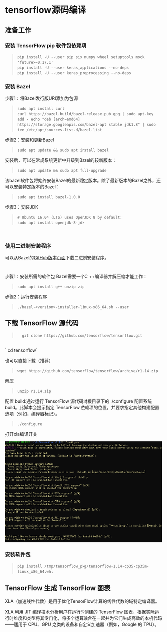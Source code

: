 # tensorflow源码编译

## 准备工作

### 安装 TensorFlow pip 软件包依赖项

>`pip install -U --user pip six numpy wheel setuptools mock 'future>=0.17.1'`</br>
    `pip install -U --user keras_applications --no-deps`</br>
    `pip install -U --user keras_preprocessing --no-deps`

### 安装 Bazel

步骤1：将Bazel发行版URI添加为包源

>`sudo apt install curl`</br>
`curl https://bazel.build/bazel-release.pub.gpg | sudo apt-key add -
echo "deb [arch=amd64] https://storage.googleapis.com/bazel-apt stable jdk1.8" | sudo tee /etc/apt/sources.list.d/bazel.list`

步骤2：安装和更新Bazel

>`sudo apt update && sudo apt install bazel`

安装后，可以在常规系统更新中升级到Bazel的较新版本：

>`sudo apt update && sudo apt full-upgrade`

该bazel软件包将始终安装Bazel的最新稳定版本。除了最新版本的Bazel之外，还可以安装特定版本的Bazel：

>`sudo apt install bazel-1.0.0`

步骤3：安装JDK

>`# Ubuntu 16.04 (LTS) uses OpenJDK 8 by default:`</br>
`sudo apt install openjdk-8-jdk`
</br>

### 使用二进制安装程序

可以从Bazel的[GitHub版本页面](https://github.com/bazelbuild/bazel/releases)下载二进制安装程序。
#
步骤1：安装所需的软件包
Bazel需要一个C ++编译器并解压缩才能工作：

>`sudo apt install g++ unzip zip`

步骤2：运行安装程序

>`./bazel-<version>-installer-linux-x86_64.sh --user`

## 下载 TensorFlow 源代码

>`  git clone https://github.com/tensorflow/tensorflow.git`
</br>
` cd tensorflow`


也可以直接下载（推荐）

>`wget https://github.com/tensorflow/tensorflow/archive/r1.14.zip`

解压

>`unzip r1.14.zip`

配置 build:通过运行 TensorFlow 源代码树根目录下的 ./configure 配置系统 build。此脚本会提示指定 TensorFlow 依赖项的位置，并要求指定其他构建配置选项（例如，编译器标记）。

>`./configure`

打开xla编译开关

![xla](https://github.com/erguixieshen/XLA/raw/master/week2/picture/1.png)



### 安装软件包

>`pip install /tmp/tensorflow_pkg/tensorflow-1.14-cp35-cp35m-linux_x86_64.whl`

## TensorFlow 生成 TensorFlow 图表

XLA（加速线性代数）是用于优化TensorFlow计算的线性代数的域特定编译器。

XLA 利用 JIT 编译技术分析用户在运行时创建的 TensorFlow 图表，根据实际运行时维度和类型将其专门化，将多个运算融合在一起并为它们生成高效的本机代码——适用于 CPU、GPU 之类的设备和自定义加速器（例如，Google 的 TPU）。





